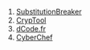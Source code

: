 1. [SubstitutionBreaker](https://gitlab.com/guballa/SubstitutionBreaker)
2. [CrypTool](https://www.cryptool.org/en/)
3. [dCode.fr](https://www.dcode.fr/en)
4. [CyberChef](https://gchq.github.io/CyberChef/)

